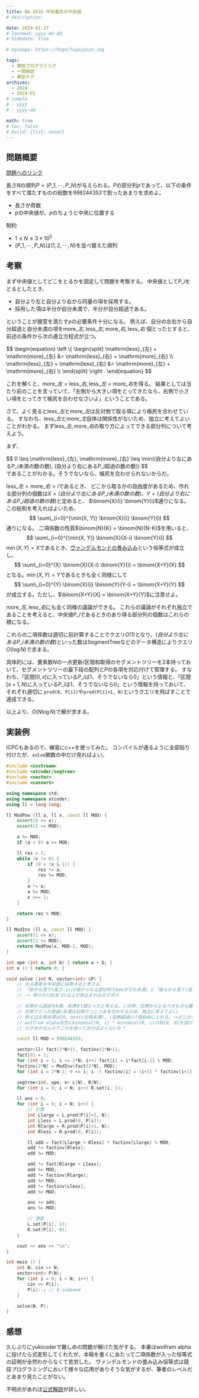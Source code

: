 ```yaml
---
title: No.2616 中央番目の中央値
# description: 

date: 2024-01-27
# lastmod: yyyy-mm-dd
# hidedate: true

# ogimage: https://hoge/fuga/piyo.img

tags:
  - 競技プログラミング
  - 一問解説
  - 典型テク
archives:
  - 2024
  - 2024-01
# sample
# - yyyy
# - yyyy-mm

math: true
# toc: false
# build: {list: never}
---
```


## 問題概要

[問題へのリンク](https://yukicoder.me/problems/no/2616)

長さ$N$の順列$P = (P\_1, \cdots , P\_N)$が与えられる。$P$の部分列$p$であって、以下の条件をすべて満たすものの総数を$998244353$で割ったあまりを求めよ。

- 長さが奇数
- $p$の中央値が、$p$のちょうど中央に位置する

制約

- $1 \leq N \leq 3 \times 10^5$
- $(P\_1, \cdots , P\_N)$は$(1, 2, \cdots , N)$を並べ替えた順列

## 考察
まず中央値としてどこをとるかを固定して問題を考察する。
中央値として$P\_i$をとるとしたとき、

- 自分より左と自分より右から同量の項を採用する。
- 採用した項は半分が自分未満で、半分が自分超過である。

ということが題意を満たす$p$の必要条件十分になる。
例えば、自分の左右から自分超過と自分未満の項を$\mathrm{more}\_{左}, \mathrm{less}\_{左}, \mathrm{more}\_{右}, \mathrm{less}\_{右}$
個とったとすると、前述の条件から次の連立方程式が立つ。

$$
\begin{equation}
\left \\{
\begin{split}
\mathrm{less}\_{左} + \mathrm{more}\_{左} &= \mathrm{less}\_{右} + \mathrm{more}\_{右} \\\\
\mathrm{less}\_{左} + \mathrm{less}\_{右} &= \mathrm{more}\_{左} + \mathrm{more}\_{右} \\\\
\end{split}
\right .
\end{equation}
$$

これを解くと、$\mathrm{more}\_{左} = \mathrm{less}\_{右}, \mathrm{less}\_{左} = \mathrm{more}\_{右}$を得る。
結果としては当たり前のことを言っていて、「左側から大きい項をとってきたなら、右側で小さい項をとってきて帳尻を合わせなさいよ」ということである。

さて、よく見ると$\mathrm{less}\_{左}$と$\mathrm{more}\_{左}$は反対側で取る項により帳尻を合わせている。
すなわち、$\mathrm{less}\_{左}$と$\mathrm{more}\_{左}$自体は関係性がないため、独立に考えてよいことがわかる。
まず$\mathrm{less}\_{左}, \mathrm{more}\_{右}$の取り方によってできる部分列について考えよう。

まず、
<div style="overflow: scroll;">
$$
0 \leq \mathrm{less}_{左}, \mathrm{more}_{右} \leq \min((自分より左にあるP_i未満の数の数), (自分より右にあるP_i超過の数の数))
$$
</div>
であることがわかる。そうでないなら、帳尻を合わせられないからだ。

$\mathrm{less}\_{左} = \mathrm{more}\_{右} = i$であるとき、
どこから取るかの自由度があるため、作れる部分列の個数は$X = (自分より左にあるP\_i未満の数の数)$、$Y = (自分より右にあるP\_i超過の数の数)$と定めると、
$\binom{X}{i} \binom{Y}{i}$通りになる。この総和を考えればよいため、
$$
\sum\_{i=0}^{\min(X, Y)} \binom{X}{i} \binom{Y}{i}
$$
通りになる。
二項係数の性質$\binom{N}{K} = \binom{N}{N-K}$を用いると、
$$
\sum\_{i=0}^{\min(X, Y)} \binom{X}{X-i} \binom{Y}{i}
$$
$\min(X, Y) = X$であるとき、[ヴァンデルモンドの畳み込み](https://manabitimes.jp/math/622)という恒等式が成立し、
$$
\sum\_{i=0}^{X} \binom{X}{X-i} \binom{Y}{i} = \binom{X+Y}{X}
$$
となる。$\min(X, Y) = Y$であるときも全く同様にして
$$
\sum\_{i=0}^{Y} \binom{X}{i} \binom{Y}{Y-i} = \binom{X+Y}{Y}
$$
が成立する。ただし、$\binom{X+Y}{X} = \binom{X+Y}{Y}$に注意せよ。

$\mathrm{more}\_{左}, \mathrm{less}\_{右}$にも全く同様の議論ができる。
これらの議論がそれぞれ独立であることを考えると、中央値$P\_i$であるときのあり得る部分列の個数はこれらの積になる。

これらの二項係数は適切に前計算することでクエリ$O(1)$となり、$(自分より左にあるP\_i未満の数の数)$といった数はSegmentTreeなどのデータ構造によりクエリ$O(\log N)$で求まる。

具体的には、要素数$N$の一点更新/区間和取得のセグメントツリーを2本持っておいて、セグメントツリーの最下段の配列と$P$の各項を対応付けて管理する。
すなわち、「区間$[0, x)$に入っている$P\_i$は1、そうでないなら0」という情報と、「区間$[x+1, N)$に入っている$P\_i$は1、そうでないなら0」という情報を持っておいて、それぞれ適切に
`prod(0, P[i])`や`prod(P[i]+1, N)`というクエリを飛ばすことで達成できる。

以上より、$O(N \log N)$で解が求まる。

## 実装例
ICPCもあるので、練習にc++を使ってみた。
コンパイルが通るように全部貼り付けたが、`solve`関数の中だけ見ればよい。
```c++
#include <iostream>
#include <atcoder/segtree>
#include <vector>
#include <cassert>

using namespace std;
using namespace atcoder;
using ll = long long;

ll ModPow (ll a, ll x, const ll MOD) {
    assert(0 <= x);
    assert(1 <= MOD);

    a %= MOD;
    if (a < 0) a += MOD;

    ll res = 1;
    while (x != 0) {
        if (0 < (x & 1)) {
            res *= a;
            res %= MOD;
        }
        a *= a;
        a %= MOD;
        x >>= 1;
    }

    return res % MOD;
}

ll ModInv (ll x, const ll MOD) {
    assert(1 <= x);
    assert(2 <= MOD);
    return ModPow(x, MOD-2, MOD);
}

int ope (int a, int b) { return a + b; }
int e () { return 0; }

void solve (int N, vector<int> &P) {
    // ある要素を中央値に採用すると考える。
    // 「前から見て(長さ-1)/2個からなる部分列でmaxがそれ未満」と「後ろから見て(長さ-1)/2個からなる部分列でminがそれ超過」の場合の数がわかればよい？
    // -> 明らかにΘ(N^2)以上が見込まれるのでダメ

    // 右側から超過をk個、未満をl個とったと考える。この時、左側からとるべきものも確定して、未満をk個、超過をl個とる必要がある。
    // 左側でとった超過/未満は右側でつじつまを合わせるため、独立に考えてよい。
    // 例えば左側未満は[0, min((左側未満), (右側超過))]個自由にとれる。->どこからとるかはnCkになり、これの積を足していけばいい
    // wolfram alpha先生にbinomial(N, i) * binomial(M, i)の和[0, N]を投げたら(M+N)!/(N!M!)って言われた
    // セグ木かなんかでこれを持っておけばよくないか？

    const ll MOD = 998244353;

    vector<ll> fact(2*N+1), factinv(2*N+1);
    fact[0] = 1;
    for (int i = 1; i <= 2*N; i++) fact[i] = i*fact[i-1] % MOD;
    factinv[2*N] = ModInv(fact[2*N], MOD);
    for (int i = 2*N-1; 0 <= i; i--) factinv[i] = (i+1) * factinv[i+1] % MOD;

    segtree<int, ope, e> L(N), R(N);
    for (int i = 0; i < N; i++) R.set(i, 1);

    ll ans = 0;
    for (int i = 0; i < N; i++) {
        // 計算
        int Llarge = L.prod(P[i]+1, N);
        int Lless = L.prod(0, P[i]);
        int Rlarge = R.prod(P[i]+1, N);
        int Rless = R.prod(0, P[i]);

        ll add = fact[Llarge + Rless] * factinv[Llarge] % MOD;
        add *= factinv[Rless];
        add %= MOD;

        add *= fact[Rlarge + Lless];
        add %= MOD;
        add *= factinv[Rlarge];
        add %= MOD;
        add *= factinv[Lless];
        add %= MOD;

        ans += add;
        ans %= MOD;

        // 更新
        L.set(P[i], 1);
        R.set(P[i], 0);
    }

    cout << ans << "\n";
}

int main () {
    int N; cin >> N;
    vector<int> P(N);
    for (int i = 0; i < N; i++) {
        cin >> P[i];
        P[i]--; // 0-indexed
    }

    solve(N, P);
}
```

## 感想
久しぶりにyukicoderで難しめの問題が解けた気がする。
本番はwolfram alphaに投げたら式変形してくれたが、本稿を書くにあたって二項係数が入った恒等式の証明が全然わからなくて苦労した。
ヴァンデルモンドの畳み込み恒等式は競技プログラミングにおいて様々な応用がありそうな気がするが、筆者のレベルだとあまり見たことがない。

不明点があれば[公式解説](https://yukicoder.me/problems/no/2616/editorial)が詳しい。
